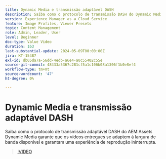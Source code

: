 ```yaml
---
title: Dynamic Media e transmissão adaptável DASH
description: Saiba como o protocolo de transmissão DASH do Dynamic Media garante uma reprodução de vídeo suave.
version: Experience Manager as a Cloud Service
feature: Image Profiles, Viewer Presets
topic: Content Management
role: Admin, Leader, User
level: Beginner
doc-type: Value Video
duration: 163
last-substantial-update: 2024-05-09T00:00:00Z
jira: KT-15487
exl-id: db65da7a-56dd-4edb-a6e4-a0c55402c55e
source-git-commit: 48433a5367c281cf5a1c106b08a1306f1b0e8ef4
workflow-type: tm+mt
source-wordcount: '47'
ht-degree: 0%

---
```


# Dynamic Media e transmissão adaptável DASH

Saiba como o protocolo de transmissão adaptável DASH do AEM Assets Dynamic Media garante que os vídeos entregues se adaptem à largura de banda disponível e garantam uma experiência de reprodução ininterrupta.

>[!VIDEO](https://video.tv.adobe.com/v/3429072/?learn=on)
